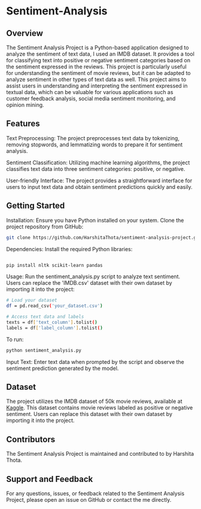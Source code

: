 # Sentiment-Analysis
## Overview
The Sentiment Analysis Project is a Python-based application designed to analyze the sentiment of text data, I used an IMDB dataset. It provides a tool for classifying text into positive or negative sentiment categories based on the sentiment expressed in the reviews. This project is particularly useful for understanding the sentiment of movie reviews, but it can be adapted to analyze sentiment in other types of text data as well. This project aims to assist users in understanding and interpreting the sentiment expressed in textual data, which can be valuable for various applications such as customer feedback analysis, social media sentiment monitoring, and opinion mining.

## Features
Text Preprocessing: The project preprocesses text data by tokenizing, removing stopwords, and lemmatizing words to prepare it for sentiment analysis.

Sentiment Classification: Utilizing machine learning algorithms, the project classifies text data into three sentiment categories: positive, or negative.

User-friendly Interface: The project provides a straightforward interface for users to input text data and obtain sentiment predictions quickly and easily.

## Getting Started
Installation: Ensure you have Python installed on your system. Clone the project repository from GitHub:
```bash
git clone https://github.com/HarshitaThota/sentiment-analysis-project.git 
```
Dependencies: Install the required Python libraries:

```bash

pip install nltk scikit-learn pandas
```
Usage: Run the sentiment_analysis.py script to analyze text sentiment. Users can replace the 'IMDB.csv' dataset with their own dataset by importing it into the project:
```bash 
# Load your dataset
df = pd.read_csv('your_dataset.csv')

# Access text data and labels
texts = df['text_column'].tolist()
labels = df['label_column'].tolist()
```
To run: 
```bash
python sentiment_analysis.py
```

Input Text: Enter text data when prompted by the script and observe the sentiment prediction generated by the model.

## Dataset
The project utilizes the IMDB dataset of 50k movie reviews, available at [Kaggle](https://www.kaggle.com/datasets/lakshmi25npathi/imdb-dataset-of-50k-movie-reviews?resource=download). This dataset contains movie reviews labeled as positive or negative sentiment. Users can replace this dataset with their own dataset by importing it into the project.

## Contributors
The Sentiment Analysis Project is maintained and contributed to by Harshita Thota.


## Support and Feedback
For any questions, issues, or feedback related to the Sentiment Analysis Project, please open an issue on GitHub or contact the me directly.

